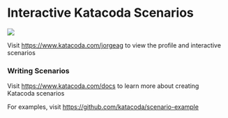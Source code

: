 # Interactive Katacoda Scenarios

[![](http://shields.katacoda.com/katacoda/jorgeag/count.svg)](https://www.katacoda.com/jorgeag "Get your profile on Katacoda.com")

Visit https://www.katacoda.com/jorgeag to view the profile and interactive scenarios

### Writing Scenarios
Visit https://www.katacoda.com/docs to learn more about creating Katacoda scenarios

For examples, visit https://github.com/katacoda/scenario-example
